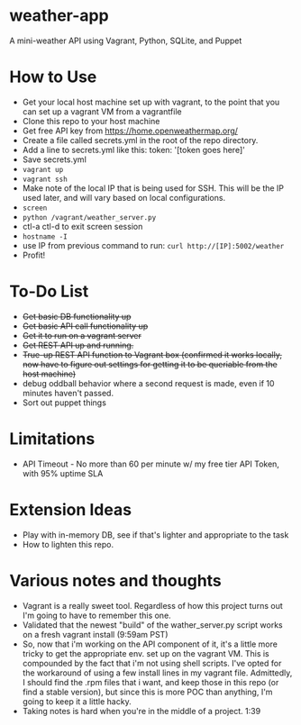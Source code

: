 # weather-app
A mini-weather API using Vagrant, Python, SQLite, and Puppet

# How to Use
* Get your local host machine set up with vagrant, to the point that you can set up a vagrant VM from a vagrantfile
* Clone this repo to your host machine
* Get free API key from https://home.openweathermap.org/
* Create a file called secrets.yml in the root of the repo directory. 
* Add a line to secrets.yml like this: token: '[token goes here]'
* Save secrets.yml
* `vagrant up`
* `vagrant ssh`
* Make note of the local IP that is being used for SSH. This will be the IP used later, and will vary based on local configurations.
* `screen`
* `python /vagrant/weather_server.py`
* ctl-a ctl-d to exit screen session
* `hostname -I`
* use IP from previous command to run: `curl http://[IP]:5002/weather`
* Profit!

# To-Do List
* ~~Get basic DB functionality up~~
* ~~Get basic API call functionality up~~
* ~~Get it to run on a vagrant server~~
* ~~Get REST API up and running.~~
* ~~True-up REST API function to Vagrant box (confirmed it works locally, now have to figure out settings for getting it to be queriable from the host machine)~~
* debug oddball behavior where a second request is made, even if 10 minutes haven't passed. 
* Sort out puppet things

# Limitations
* API Timeout - No more than 60 per minute w/ my free tier API Token, with 95% uptime SLA

# Extension Ideas
* Play with in-memory DB, see if that's lighter and appropriate to the task
* How to lighten this repo. 

# Various notes and thoughts
* Vagrant is a really sweet tool. Regardless of how this project turns out I'm going to have to remember this one.
* Validated that the newest "build" of the wather_server.py script works on a fresh vagrant install (9:59am PST)
* So, now that i'm working on the API component of it, it's a little more tricky to get the appropriate env. set up on the vagrant VM. This is compounded by the fact that i'm not using shell scripts. I've opted for the workaround of using a few install lines in my vagrant file. Admittedly, I should find the .rpm files that i want, and keep those in this repo (or find a stable version), but since this is more POC than anything, I'm going to keep it a little hacky.
* Taking notes is hard when you're in the middle of a project. 1:39
